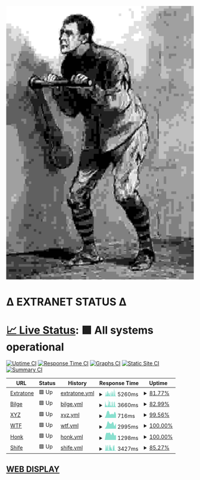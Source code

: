 ![crank](crank.jpg)

# Δ EXTRANET STATUS Δ

# [📈 Live Status](https://extratone.github.io/up): <!--live status--> **🟩 All systems operational**

[![Uptime CI](https://github.com/koj-co/upptime/workflows/Uptime%20CI/badge.svg)](https://github.com/koj-co/upptime/actions?query=workflow%3A%22Uptime+CI%22)
[![Response Time CI](https://github.com/koj-co/upptime/workflows/Response%20Time%20CI/badge.svg)](https://github.com/koj-co/upptime/actions?query=workflow%3A%22Response+Time+CI%22)
[![Graphs CI](https://github.com/koj-co/upptime/workflows/Graphs%20CI/badge.svg)](https://github.com/koj-co/upptime/actions?query=workflow%3A%22Graphs+CI%22)
[![Static Site CI](https://github.com/koj-co/upptime/workflows/Static%20Site%20CI/badge.svg)](https://github.com/koj-co/upptime/actions?query=workflow%3A%22Static+Site+CI%22)
[![Summary CI](https://github.com/koj-co/upptime/workflows/Summary%20CI/badge.svg)](https://github.com/koj-co/upptime/actions?query=workflow%3A%22Summary+CI%22)

<!--start: status pages-->
<!-- This summary is generated by Upptime (https://github.com/upptime/upptime) -->
<!-- Do not edit this manually, your changes will be overwritten -->
<!-- prettier-ignore -->
| URL | Status | History | Response Time | Uptime |
| --- | ------ | ------- | ------------- | ------ |
| <img alt="" src="https://favicons.githubusercontent.com/www.extratone.com" height="13"> [Extratone](https://www.extratone.com) | 🟩 Up | [extratone.yml](https://github.com/extratone/up/commits/master/history/extratone.yml) | <details><summary><img alt="Response time graph" src="./graphs/extratone/response-time-week.png" height="20"> 5260ms</summary><br><a href="https://extratone.github.io/up/history/extratone"><img alt="Response time 4242" src="https://img.shields.io/endpoint?url=https%3A%2F%2Fraw.githubusercontent.com%2Fextratone%2Fup%2Fmaster%2Fapi%2Fextratone%2Fresponse-time.json"></a><br><a href="https://extratone.github.io/up/history/extratone"><img alt="24-hour response time 7136" src="https://img.shields.io/endpoint?url=https%3A%2F%2Fraw.githubusercontent.com%2Fextratone%2Fup%2Fmaster%2Fapi%2Fextratone%2Fresponse-time-day.json"></a><br><a href="https://extratone.github.io/up/history/extratone"><img alt="7-day response time 5260" src="https://img.shields.io/endpoint?url=https%3A%2F%2Fraw.githubusercontent.com%2Fextratone%2Fup%2Fmaster%2Fapi%2Fextratone%2Fresponse-time-week.json"></a><br><a href="https://extratone.github.io/up/history/extratone"><img alt="30-day response time 4242" src="https://img.shields.io/endpoint?url=https%3A%2F%2Fraw.githubusercontent.com%2Fextratone%2Fup%2Fmaster%2Fapi%2Fextratone%2Fresponse-time-month.json"></a><br><a href="https://extratone.github.io/up/history/extratone"><img alt="1-year response time 4242" src="https://img.shields.io/endpoint?url=https%3A%2F%2Fraw.githubusercontent.com%2Fextratone%2Fup%2Fmaster%2Fapi%2Fextratone%2Fresponse-time-year.json"></a></details> | <details><summary><a href="https://extratone.github.io/up/history/extratone">81.77%</a></summary><a href="https://extratone.github.io/up/history/extratone"><img alt="All-time uptime 92.07%" src="https://img.shields.io/endpoint?url=https%3A%2F%2Fraw.githubusercontent.com%2Fextratone%2Fup%2Fmaster%2Fapi%2Fextratone%2Fuptime.json"></a><br><a href="https://extratone.github.io/up/history/extratone"><img alt="24-hour uptime 89.95%" src="https://img.shields.io/endpoint?url=https%3A%2F%2Fraw.githubusercontent.com%2Fextratone%2Fup%2Fmaster%2Fapi%2Fextratone%2Fuptime-day.json"></a><br><a href="https://extratone.github.io/up/history/extratone"><img alt="7-day uptime 81.77%" src="https://img.shields.io/endpoint?url=https%3A%2F%2Fraw.githubusercontent.com%2Fextratone%2Fup%2Fmaster%2Fapi%2Fextratone%2Fuptime-week.json"></a><br><a href="https://extratone.github.io/up/history/extratone"><img alt="30-day uptime 92.07%" src="https://img.shields.io/endpoint?url=https%3A%2F%2Fraw.githubusercontent.com%2Fextratone%2Fup%2Fmaster%2Fapi%2Fextratone%2Fuptime-month.json"></a><br><a href="https://extratone.github.io/up/history/extratone"><img alt="1-year uptime 92.07%" src="https://img.shields.io/endpoint?url=https%3A%2F%2Fraw.githubusercontent.com%2Fextratone%2Fup%2Fmaster%2Fapi%2Fextratone%2Fuptime-year.json"></a></details>
| <img alt="" src="https://favicons.githubusercontent.com/bilge.world" height="13"> [Bilge](https://bilge.world) | 🟩 Up | [bilge.yml](https://github.com/extratone/up/commits/master/history/bilge.yml) | <details><summary><img alt="Response time graph" src="./graphs/bilge/response-time-week.png" height="20"> 3660ms</summary><br><a href="https://extratone.github.io/up/history/bilge"><img alt="Response time 3138" src="https://img.shields.io/endpoint?url=https%3A%2F%2Fraw.githubusercontent.com%2Fextratone%2Fup%2Fmaster%2Fapi%2Fbilge%2Fresponse-time.json"></a><br><a href="https://extratone.github.io/up/history/bilge"><img alt="24-hour response time 3872" src="https://img.shields.io/endpoint?url=https%3A%2F%2Fraw.githubusercontent.com%2Fextratone%2Fup%2Fmaster%2Fapi%2Fbilge%2Fresponse-time-day.json"></a><br><a href="https://extratone.github.io/up/history/bilge"><img alt="7-day response time 3660" src="https://img.shields.io/endpoint?url=https%3A%2F%2Fraw.githubusercontent.com%2Fextratone%2Fup%2Fmaster%2Fapi%2Fbilge%2Fresponse-time-week.json"></a><br><a href="https://extratone.github.io/up/history/bilge"><img alt="30-day response time 3138" src="https://img.shields.io/endpoint?url=https%3A%2F%2Fraw.githubusercontent.com%2Fextratone%2Fup%2Fmaster%2Fapi%2Fbilge%2Fresponse-time-month.json"></a><br><a href="https://extratone.github.io/up/history/bilge"><img alt="1-year response time 3138" src="https://img.shields.io/endpoint?url=https%3A%2F%2Fraw.githubusercontent.com%2Fextratone%2Fup%2Fmaster%2Fapi%2Fbilge%2Fresponse-time-year.json"></a></details> | <details><summary><a href="https://extratone.github.io/up/history/bilge">82.99%</a></summary><a href="https://extratone.github.io/up/history/bilge"><img alt="All-time uptime 93.05%" src="https://img.shields.io/endpoint?url=https%3A%2F%2Fraw.githubusercontent.com%2Fextratone%2Fup%2Fmaster%2Fapi%2Fbilge%2Fuptime.json"></a><br><a href="https://extratone.github.io/up/history/bilge"><img alt="24-hour uptime 89.93%" src="https://img.shields.io/endpoint?url=https%3A%2F%2Fraw.githubusercontent.com%2Fextratone%2Fup%2Fmaster%2Fapi%2Fbilge%2Fuptime-day.json"></a><br><a href="https://extratone.github.io/up/history/bilge"><img alt="7-day uptime 82.99%" src="https://img.shields.io/endpoint?url=https%3A%2F%2Fraw.githubusercontent.com%2Fextratone%2Fup%2Fmaster%2Fapi%2Fbilge%2Fuptime-week.json"></a><br><a href="https://extratone.github.io/up/history/bilge"><img alt="30-day uptime 93.05%" src="https://img.shields.io/endpoint?url=https%3A%2F%2Fraw.githubusercontent.com%2Fextratone%2Fup%2Fmaster%2Fapi%2Fbilge%2Fuptime-month.json"></a><br><a href="https://extratone.github.io/up/history/bilge"><img alt="1-year uptime 93.05%" src="https://img.shields.io/endpoint?url=https%3A%2F%2Fraw.githubusercontent.com%2Fextratone%2Fup%2Fmaster%2Fapi%2Fbilge%2Fuptime-year.json"></a></details>
| <img alt="" src="https://favicons.githubusercontent.com/davidblue.xyz" height="13"> [XYZ](https://davidblue.xyz) | 🟩 Up | [xyz.yml](https://github.com/extratone/up/commits/master/history/xyz.yml) | <details><summary><img alt="Response time graph" src="./graphs/xyz/response-time-week.png" height="20"> 716ms</summary><br><a href="https://extratone.github.io/up/history/xyz"><img alt="Response time 684" src="https://img.shields.io/endpoint?url=https%3A%2F%2Fraw.githubusercontent.com%2Fextratone%2Fup%2Fmaster%2Fapi%2Fxyz%2Fresponse-time.json"></a><br><a href="https://extratone.github.io/up/history/xyz"><img alt="24-hour response time 578" src="https://img.shields.io/endpoint?url=https%3A%2F%2Fraw.githubusercontent.com%2Fextratone%2Fup%2Fmaster%2Fapi%2Fxyz%2Fresponse-time-day.json"></a><br><a href="https://extratone.github.io/up/history/xyz"><img alt="7-day response time 716" src="https://img.shields.io/endpoint?url=https%3A%2F%2Fraw.githubusercontent.com%2Fextratone%2Fup%2Fmaster%2Fapi%2Fxyz%2Fresponse-time-week.json"></a><br><a href="https://extratone.github.io/up/history/xyz"><img alt="30-day response time 684" src="https://img.shields.io/endpoint?url=https%3A%2F%2Fraw.githubusercontent.com%2Fextratone%2Fup%2Fmaster%2Fapi%2Fxyz%2Fresponse-time-month.json"></a><br><a href="https://extratone.github.io/up/history/xyz"><img alt="1-year response time 684" src="https://img.shields.io/endpoint?url=https%3A%2F%2Fraw.githubusercontent.com%2Fextratone%2Fup%2Fmaster%2Fapi%2Fxyz%2Fresponse-time-year.json"></a></details> | <details><summary><a href="https://extratone.github.io/up/history/xyz">99.56%</a></summary><a href="https://extratone.github.io/up/history/xyz"><img alt="All-time uptime 99.82%" src="https://img.shields.io/endpoint?url=https%3A%2F%2Fraw.githubusercontent.com%2Fextratone%2Fup%2Fmaster%2Fapi%2Fxyz%2Fuptime.json"></a><br><a href="https://extratone.github.io/up/history/xyz"><img alt="24-hour uptime 100.00%" src="https://img.shields.io/endpoint?url=https%3A%2F%2Fraw.githubusercontent.com%2Fextratone%2Fup%2Fmaster%2Fapi%2Fxyz%2Fuptime-day.json"></a><br><a href="https://extratone.github.io/up/history/xyz"><img alt="7-day uptime 99.56%" src="https://img.shields.io/endpoint?url=https%3A%2F%2Fraw.githubusercontent.com%2Fextratone%2Fup%2Fmaster%2Fapi%2Fxyz%2Fuptime-week.json"></a><br><a href="https://extratone.github.io/up/history/xyz"><img alt="30-day uptime 99.82%" src="https://img.shields.io/endpoint?url=https%3A%2F%2Fraw.githubusercontent.com%2Fextratone%2Fup%2Fmaster%2Fapi%2Fxyz%2Fuptime-month.json"></a><br><a href="https://extratone.github.io/up/history/xyz"><img alt="1-year uptime 99.82%" src="https://img.shields.io/endpoint?url=https%3A%2F%2Fraw.githubusercontent.com%2Fextratone%2Fup%2Fmaster%2Fapi%2Fxyz%2Fuptime-year.json"></a></details>
| <img alt="" src="https://favicons.githubusercontent.com/davidblue.wtf" height="13"> [WTF](https://davidblue.wtf) | 🟩 Up | [wtf.yml](https://github.com/extratone/up/commits/master/history/wtf.yml) | <details><summary><img alt="Response time graph" src="./graphs/wtf/response-time-week.png" height="20"> 2995ms</summary><br><a href="https://extratone.github.io/up/history/wtf"><img alt="Response time 2673" src="https://img.shields.io/endpoint?url=https%3A%2F%2Fraw.githubusercontent.com%2Fextratone%2Fup%2Fmaster%2Fapi%2Fwtf%2Fresponse-time.json"></a><br><a href="https://extratone.github.io/up/history/wtf"><img alt="24-hour response time 3196" src="https://img.shields.io/endpoint?url=https%3A%2F%2Fraw.githubusercontent.com%2Fextratone%2Fup%2Fmaster%2Fapi%2Fwtf%2Fresponse-time-day.json"></a><br><a href="https://extratone.github.io/up/history/wtf"><img alt="7-day response time 2995" src="https://img.shields.io/endpoint?url=https%3A%2F%2Fraw.githubusercontent.com%2Fextratone%2Fup%2Fmaster%2Fapi%2Fwtf%2Fresponse-time-week.json"></a><br><a href="https://extratone.github.io/up/history/wtf"><img alt="30-day response time 2673" src="https://img.shields.io/endpoint?url=https%3A%2F%2Fraw.githubusercontent.com%2Fextratone%2Fup%2Fmaster%2Fapi%2Fwtf%2Fresponse-time-month.json"></a><br><a href="https://extratone.github.io/up/history/wtf"><img alt="1-year response time 2673" src="https://img.shields.io/endpoint?url=https%3A%2F%2Fraw.githubusercontent.com%2Fextratone%2Fup%2Fmaster%2Fapi%2Fwtf%2Fresponse-time-year.json"></a></details> | <details><summary><a href="https://extratone.github.io/up/history/wtf">100.00%</a></summary><a href="https://extratone.github.io/up/history/wtf"><img alt="All-time uptime 99.92%" src="https://img.shields.io/endpoint?url=https%3A%2F%2Fraw.githubusercontent.com%2Fextratone%2Fup%2Fmaster%2Fapi%2Fwtf%2Fuptime.json"></a><br><a href="https://extratone.github.io/up/history/wtf"><img alt="24-hour uptime 100.00%" src="https://img.shields.io/endpoint?url=https%3A%2F%2Fraw.githubusercontent.com%2Fextratone%2Fup%2Fmaster%2Fapi%2Fwtf%2Fuptime-day.json"></a><br><a href="https://extratone.github.io/up/history/wtf"><img alt="7-day uptime 100.00%" src="https://img.shields.io/endpoint?url=https%3A%2F%2Fraw.githubusercontent.com%2Fextratone%2Fup%2Fmaster%2Fapi%2Fwtf%2Fuptime-week.json"></a><br><a href="https://extratone.github.io/up/history/wtf"><img alt="30-day uptime 99.92%" src="https://img.shields.io/endpoint?url=https%3A%2F%2Fraw.githubusercontent.com%2Fextratone%2Fup%2Fmaster%2Fapi%2Fwtf%2Fuptime-month.json"></a><br><a href="https://extratone.github.io/up/history/wtf"><img alt="1-year uptime 99.92%" src="https://img.shields.io/endpoint?url=https%3A%2F%2Fraw.githubusercontent.com%2Fextratone%2Fup%2Fmaster%2Fapi%2Fwtf%2Fuptime-year.json"></a></details>
| <img alt="" src="https://favicons.githubusercontent.com/dieselgoth.com" height="13"> [Honk](https://dieselgoth.com) | 🟩 Up | [honk.yml](https://github.com/extratone/up/commits/master/history/honk.yml) | <details><summary><img alt="Response time graph" src="./graphs/honk/response-time-week.png" height="20"> 1298ms</summary><br><a href="https://extratone.github.io/up/history/honk"><img alt="Response time 1202" src="https://img.shields.io/endpoint?url=https%3A%2F%2Fraw.githubusercontent.com%2Fextratone%2Fup%2Fmaster%2Fapi%2Fhonk%2Fresponse-time.json"></a><br><a href="https://extratone.github.io/up/history/honk"><img alt="24-hour response time 1034" src="https://img.shields.io/endpoint?url=https%3A%2F%2Fraw.githubusercontent.com%2Fextratone%2Fup%2Fmaster%2Fapi%2Fhonk%2Fresponse-time-day.json"></a><br><a href="https://extratone.github.io/up/history/honk"><img alt="7-day response time 1298" src="https://img.shields.io/endpoint?url=https%3A%2F%2Fraw.githubusercontent.com%2Fextratone%2Fup%2Fmaster%2Fapi%2Fhonk%2Fresponse-time-week.json"></a><br><a href="https://extratone.github.io/up/history/honk"><img alt="30-day response time 1202" src="https://img.shields.io/endpoint?url=https%3A%2F%2Fraw.githubusercontent.com%2Fextratone%2Fup%2Fmaster%2Fapi%2Fhonk%2Fresponse-time-month.json"></a><br><a href="https://extratone.github.io/up/history/honk"><img alt="1-year response time 1202" src="https://img.shields.io/endpoint?url=https%3A%2F%2Fraw.githubusercontent.com%2Fextratone%2Fup%2Fmaster%2Fapi%2Fhonk%2Fresponse-time-year.json"></a></details> | <details><summary><a href="https://extratone.github.io/up/history/honk">100.00%</a></summary><a href="https://extratone.github.io/up/history/honk"><img alt="All-time uptime 100.00%" src="https://img.shields.io/endpoint?url=https%3A%2F%2Fraw.githubusercontent.com%2Fextratone%2Fup%2Fmaster%2Fapi%2Fhonk%2Fuptime.json"></a><br><a href="https://extratone.github.io/up/history/honk"><img alt="24-hour uptime 100.00%" src="https://img.shields.io/endpoint?url=https%3A%2F%2Fraw.githubusercontent.com%2Fextratone%2Fup%2Fmaster%2Fapi%2Fhonk%2Fuptime-day.json"></a><br><a href="https://extratone.github.io/up/history/honk"><img alt="7-day uptime 100.00%" src="https://img.shields.io/endpoint?url=https%3A%2F%2Fraw.githubusercontent.com%2Fextratone%2Fup%2Fmaster%2Fapi%2Fhonk%2Fuptime-week.json"></a><br><a href="https://extratone.github.io/up/history/honk"><img alt="30-day uptime 100.00%" src="https://img.shields.io/endpoint?url=https%3A%2F%2Fraw.githubusercontent.com%2Fextratone%2Fup%2Fmaster%2Fapi%2Fhonk%2Fuptime-month.json"></a><br><a href="https://extratone.github.io/up/history/honk"><img alt="1-year uptime 100.00%" src="https://img.shields.io/endpoint?url=https%3A%2F%2Fraw.githubusercontent.com%2Fextratone%2Fup%2Fmaster%2Fapi%2Fhonk%2Fuptime-year.json"></a></details>
| <img alt="" src="https://favicons.githubusercontent.com/shife.writeas.com" height="13"> [Shife](https://shife.writeas.com) | 🟩 Up | [shife.yml](https://github.com/extratone/up/commits/master/history/shife.yml) | <details><summary><img alt="Response time graph" src="./graphs/shife/response-time-week.png" height="20"> 3427ms</summary><br><a href="https://extratone.github.io/up/history/shife"><img alt="Response time 2755" src="https://img.shields.io/endpoint?url=https%3A%2F%2Fraw.githubusercontent.com%2Fextratone%2Fup%2Fmaster%2Fapi%2Fshife%2Fresponse-time.json"></a><br><a href="https://extratone.github.io/up/history/shife"><img alt="24-hour response time 1676" src="https://img.shields.io/endpoint?url=https%3A%2F%2Fraw.githubusercontent.com%2Fextratone%2Fup%2Fmaster%2Fapi%2Fshife%2Fresponse-time-day.json"></a><br><a href="https://extratone.github.io/up/history/shife"><img alt="7-day response time 3427" src="https://img.shields.io/endpoint?url=https%3A%2F%2Fraw.githubusercontent.com%2Fextratone%2Fup%2Fmaster%2Fapi%2Fshife%2Fresponse-time-week.json"></a><br><a href="https://extratone.github.io/up/history/shife"><img alt="30-day response time 2755" src="https://img.shields.io/endpoint?url=https%3A%2F%2Fraw.githubusercontent.com%2Fextratone%2Fup%2Fmaster%2Fapi%2Fshife%2Fresponse-time-month.json"></a><br><a href="https://extratone.github.io/up/history/shife"><img alt="1-year response time 2755" src="https://img.shields.io/endpoint?url=https%3A%2F%2Fraw.githubusercontent.com%2Fextratone%2Fup%2Fmaster%2Fapi%2Fshife%2Fresponse-time-year.json"></a></details> | <details><summary><a href="https://extratone.github.io/up/history/shife">85.27%</a></summary><a href="https://extratone.github.io/up/history/shife"><img alt="All-time uptime 93.95%" src="https://img.shields.io/endpoint?url=https%3A%2F%2Fraw.githubusercontent.com%2Fextratone%2Fup%2Fmaster%2Fapi%2Fshife%2Fuptime.json"></a><br><a href="https://extratone.github.io/up/history/shife"><img alt="24-hour uptime 91.13%" src="https://img.shields.io/endpoint?url=https%3A%2F%2Fraw.githubusercontent.com%2Fextratone%2Fup%2Fmaster%2Fapi%2Fshife%2Fuptime-day.json"></a><br><a href="https://extratone.github.io/up/history/shife"><img alt="7-day uptime 85.27%" src="https://img.shields.io/endpoint?url=https%3A%2F%2Fraw.githubusercontent.com%2Fextratone%2Fup%2Fmaster%2Fapi%2Fshife%2Fuptime-week.json"></a><br><a href="https://extratone.github.io/up/history/shife"><img alt="30-day uptime 93.95%" src="https://img.shields.io/endpoint?url=https%3A%2F%2Fraw.githubusercontent.com%2Fextratone%2Fup%2Fmaster%2Fapi%2Fshife%2Fuptime-month.json"></a><br><a href="https://extratone.github.io/up/history/shife"><img alt="1-year uptime 93.95%" src="https://img.shields.io/endpoint?url=https%3A%2F%2Fraw.githubusercontent.com%2Fextratone%2Fup%2Fmaster%2Fapi%2Fshife%2Fuptime-year.json"></a></details>

<!--end: status pages-->

## [WEB DISPLAY](https://extratone.github.io/up)
